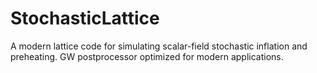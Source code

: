 # StochasticLattice
A modern lattice code for simulating scalar-field stochastic inflation and preheating. GW postprocessor optimized for modern applications.
